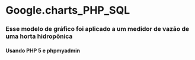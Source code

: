 # Google.charts_PHP_SQL

### Esse modelo de gráfico foi aplicado a um medidor de vazão de uma horta hidropônica 
#### Usando PHP 5 e phpmyadmin
